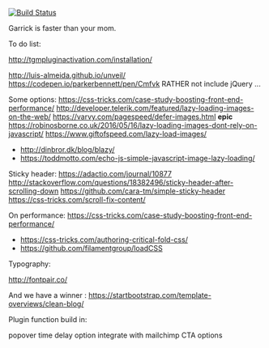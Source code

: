 [![Build Status](https://travis-ci.org/Automattic/_s.svg?branch=master)](https://travis-ci.org/Automattic/_s)

Garrick is faster than your mom.

To do list:

http://tgmpluginactivation.com/installation/

http://luis-almeida.github.io/unveil/
https://codepen.io/parkerbennett/pen/Cmfvk
RATHER not include jQuery ...

Some options:
https://css-tricks.com/case-study-boosting-front-end-performance/
http://developer.telerik.com/featured/lazy-loading-images-on-the-web/
https://varvy.com/pagespeed/defer-images.html  **epic**
https://robinosborne.co.uk/2016/05/16/lazy-loading-images-dont-rely-on-javascript/
https://www.giftofspeed.com/lazy-load-images/
- http://dinbror.dk/blog/blazy/
- https://toddmotto.com/echo-js-simple-javascript-image-lazy-loading/


Sticky header:
https://adactio.com/journal/10877
http://stackoverflow.com/questions/18382496/sticky-header-after-scrolling-down
https://github.com/cara-tm/simple-sticky-header
https://css-tricks.com/scroll-fix-content/

On performance:
https://css-tricks.com/case-study-boosting-front-end-performance/
- https://css-tricks.com/authoring-critical-fold-css/
- https://github.com/filamentgroup/loadCSS



Typography:

http://fontpair.co/

And we have a winner :
https://startbootstrap.com/template-overviews/clean-blog/

Plugin function build in:

popover time delay option integrate with mailchimp
CTA options
